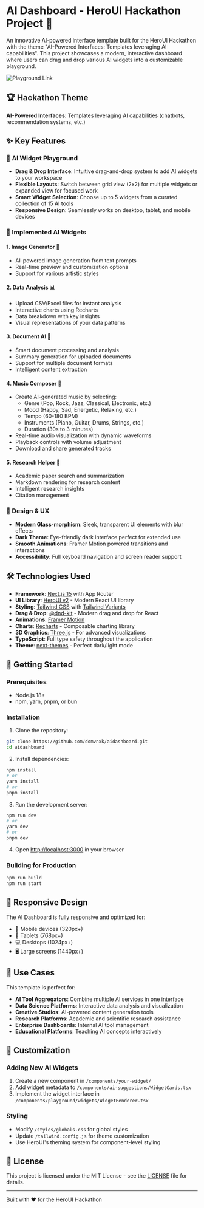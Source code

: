 # AI Dashboard - HeroUI Hackathon Project 🚀

An innovative AI-powered interface template built for the HeroUI Hackathon with the theme "AI-Powered Interfaces: Templates leveraging AI capabilities". This project showcases a modern, interactive dashboard where users can drag and drop various AI widgets into a customizable playground.

![Playground Link](https://aiplayground.acmdom.dev/)

## 🏆 Hackathon Theme

**AI-Powered Interfaces**: Templates leveraging AI capabilities (chatbots, recommendation systems, etc.)

## ✨ Key Features

### 🎯 AI Widget Playground
- **Drag & Drop Interface**: Intuitive drag-and-drop system to add AI widgets to your workspace
- **Flexible Layouts**: Switch between grid view (2x2) for multiple widgets or expanded view for focused work
- **Smart Widget Selection**: Choose up to 5 widgets from a curated collection of 15 AI tools
- **Responsive Design**: Seamlessly works on desktop, tablet, and mobile devices

### 🤖 Implemented AI Widgets

#### 1. **Image Generator** 🎨
- AI-powered image generation from text prompts
- Real-time preview and customization options
- Support for various artistic styles

#### 2. **Data Analysis** 📊
- Upload CSV/Excel files for instant analysis
- Interactive charts using Recharts
- Data breakdown with key insights
- Visual representations of your data patterns

#### 3. **Document AI** 📄
- Smart document processing and analysis
- Summary generation for uploaded documents
- Support for multiple document formats
- Intelligent content extraction

#### 4. **Music Composer** 🎵
- Create AI-generated music by selecting:
  - Genre (Pop, Rock, Jazz, Classical, Electronic, etc.)
  - Mood (Happy, Sad, Energetic, Relaxing, etc.)
  - Tempo (60-180 BPM)
  - Instruments (Piano, Guitar, Drums, Strings, etc.)
  - Duration (30s to 3 minutes)
- Real-time audio visualization with dynamic waveforms
- Playback controls with volume adjustment
- Download and share generated tracks

#### 5. **Research Helper** 🔬
- Academic paper search and summarization
- Markdown rendering for research content
- Intelligent research insights
- Citation management

### 🎨 Design & UX
- **Modern Glass-morphism**: Sleek, transparent UI elements with blur effects
- **Dark Theme**: Eye-friendly dark interface perfect for extended use
- **Smooth Animations**: Framer Motion powered transitions and interactions
- **Accessibility**: Full keyboard navigation and screen reader support

## 🛠️ Technologies Used

- **Framework**: [Next.js 15](https://nextjs.org/) with App Router
- **UI Library**: [HeroUI v2](https://heroui.com/) - Modern React UI library
- **Styling**: [Tailwind CSS](https://tailwindcss.com/) with [Tailwind Variants](https://tailwind-variants.org)
- **Drag & Drop**: [@dnd-kit](https://dndkit.com/) - Modern drag and drop for React
- **Animations**: [Framer Motion](https://www.framer.com/motion/)
- **Charts**: [Recharts](https://recharts.org/) - Composable charting library
- **3D Graphics**: [Three.js](https://threejs.org/) - For advanced visualizations
- **TypeScript**: Full type safety throughout the application
- **Theme**: [next-themes](https://github.com/pacocoursey/next-themes) - Perfect dark/light mode

## 🚀 Getting Started

### Prerequisites
- Node.js 18+ 
- npm, yarn, pnpm, or bun

### Installation

1. Clone the repository:
```bash
git clone https://github.com/domvnxk/aidashboard.git
cd aidashboard
```

2. Install dependencies:
```bash
npm install
# or
yarn install
# or
pnpm install
```

3. Run the development server:
```bash
npm run dev
# or
yarn dev
# or
pnpm dev
```

4. Open [http://localhost:3000](http://localhost:3000) in your browser

### Building for Production

```bash
npm run build
npm run start
```

## 📱 Responsive Design

The AI Dashboard is fully responsive and optimized for:
- 📱 Mobile devices (320px+)
- 📱 Tablets (768px+)
- 💻 Desktops (1024px+)
- 🖥️ Large screens (1440px+)

## 🎯 Use Cases

This template is perfect for:
- **AI Tool Aggregators**: Combine multiple AI services in one interface
- **Data Science Platforms**: Interactive data analysis and visualization
- **Creative Studios**: AI-powered content generation tools
- **Research Platforms**: Academic and scientific research assistance
- **Enterprise Dashboards**: Internal AI tool management
- **Educational Platforms**: Teaching AI concepts interactively

## 🔧 Customization

### Adding New AI Widgets

1. Create a new component in `/components/your-widget/`
2. Add widget metadata to `/components/ai-suggestions/WidgetCards.tsx`
3. Implement the widget interface in `/components/playground/widgets/WidgetRenderer.tsx`

### Styling

- Modify `/styles/globals.css` for global styles
- Update `/tailwind.config.js` for theme customization
- Use HeroUI's theming system for component-level styling


## 📄 License

This project is licensed under the MIT License - see the [LICENSE](https://github.com/Domxnvk/aidashboard?tab=MIT-1-ov-file) file for details.

---

Built with ❤️ for the HeroUI Hackathon